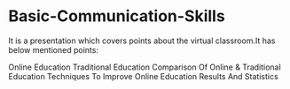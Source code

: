 # Basic-Communication-Skills

It is a presentation which covers points about the virtual classroom.It has below mentioned points: 

Online Education
Traditional Education 
Comparison Of Online & Traditional Education
Techniques To  Improve Online Education
Results And Statistics
